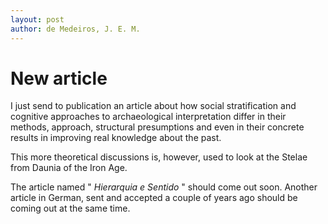 ```yaml
---
layout: post
author: de Medeiros, J. E. M.
---
```

# New article
I just send to publication an article about how social stratification and cognitive approaches to archaeological interpretation differ in their methods, approach, structural presumptions and even in their concrete results in improving real knowledge about the past.

This more theoretical discussions is, however, used to look at the Stelae from Daunia of the Iron Age.

The article named " *Hierarquia e Sentido* " should come out soon. Another article in German, sent and accepted a couple of years ago should be coming out at the same time. 

